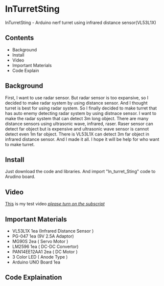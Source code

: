 # InTurretSting
InTurretSting - Arduino nerf turret using infrared distance sensor(VL53L1X)

## Contents
- Background
- Install
- Video
- Important Materials
- Code Explain

## Background
First, I want to use radar sensor. 
But radar sensor is too expansive, so I decided to make radar system by using distance sensor. 
And I thought turret is best for using radar system. 
So I finally decided to make turret that has auto enemy detecting radar system by using distnace sensor. 
I want to make the radar system that can detect 3m long object. 
There are many distance sensors using ultrasonic wave, infrared, raser. 
Raser sensor can detect far object but is expensive and ultrasonic wave sensor is cannot detect even 1m far object. 
There is VL53L1X can detect 3m far object in infrared distance sensor. 
And I made it all. I hope it will be help for who want to make turret.

## Install
Just download the code and libraries.
And import "In_turret_Sting" code to Arudino board.

## Video
[This](https://youtu.be/yleDrqbNKQg) is my test video
<u>*please turn on the subscript*</u>

## Important Materials
- VL53L1X 1ea (Infrared Distance Sensor )
- PG-047 1ea (9V 2.5A Adaptor)
- MG90S 2ea ( Servo Motor )
- LM2596 1ea ( DC-DC Convertor)
- PAN14EE12AA1 2ea ( DC Motor )
- 3 Color LED ( Anode Type )
- Arduino UNO Board 1ea

## Code Explaination

